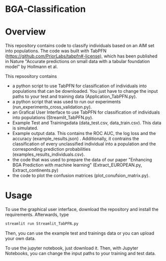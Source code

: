 # BGA-Classification

# Overview

This repository contains code to classify individuals based on an AIM set into populations. The code was built with TabPFN (https://github.com/PriorLabs/tabpfn#-license), which has been published in Nature "Accurate predictions on small data with a tabular foundation model" by Hollmann et al.  <br>

This repsository contains <br>

- a python script to use TabPFN for classification of individuals into populations that can be downloaded. You just have to change the input paths to your test and training data (Application_TabPFN.py). <br>
- a python script that was used to run our experiments (run_experiments_cross_validation.py).
- an  Grafical User Interface to use TabPFN for classification of individuals into populations (Streamlit_TabPFN.py). <br> 
- Example Test and Trainingsdata  (data_test.csv, data_train.csv). This data is simulated. <br>
- Example output data. This contains the ROC AUC, the log loss and the accuracy (example_results.json) . Additionally, it contrains the classification of every unclassified individual into a population and the corresponding prediction probabilities (examples_results_individuals.csv). <br>
- the code that was used to prepare the data of our paper "Enhancing BGA Prediction with machine learning" (Extract_EUROPEAN.py, Extract_continents.py) <br>
- the code to plot the confusion matrices (plot_conufsion_matrix.py). <br>


# Usage

To use the graphical user interface, download the repository and install the requirements. Afterwards, type

```bash
streamlit run Streamlit_TabPFN.py
```

Then, you can use the example test and trainings data or you can upload your own data. <br>

To use the jupyter notebook, just download it. Then, with Jupyter Notebooks, you can change the input paths to your training and test data. <br>
